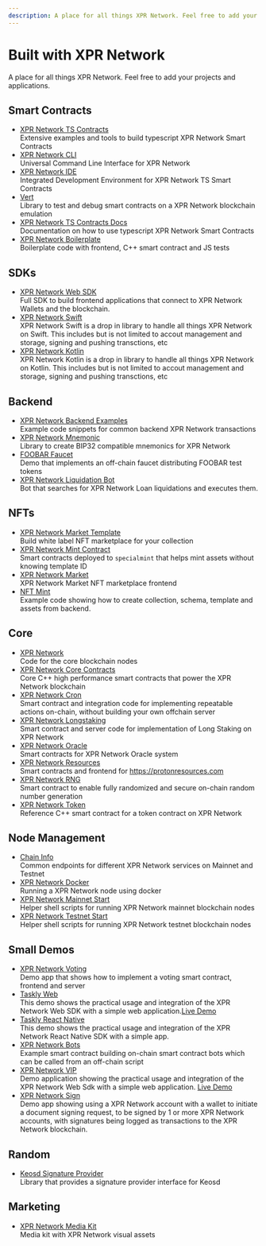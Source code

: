 ```yaml
---
description: A place for all things XPR Network. Feel free to add your projects and applications
---
```


# Built with XPR Network

A place for all things XPR Network. Feel free to add your projects and applications.

## Smart Contracts
* [XPR Network TS Contracts](https://github.com/ProtonProtocol/proton-ts-contracts) <br />
  Extensive examples and tools to build typescript XPR Network Smart Contracts
* [XPR Network CLI](https://github.com/ProtonProtocol/proton-web-sdk) <br />
  Universal Command Line Interface for XPR Network
* [XPR Network IDE](https://github.com/ProtonProtocol/proton-ide) <br />
  Integrated Development Environment for XPR Network TS Smart Contracts
* [Vert](https://github.com/ProtonProtocol/vert) <br />
  Library to test and debug smart contracts on a XPR Network blockchain emulation
* [XPR Network TS Contracts Docs](https://github.com/ProtonProtocol/proton-ts-sc-docs) <br />
  Documentation on how to use typescript XPR Network Smart Contracts
* [XPR Network Boilerplate](https://github.com/ProtonProtocol/proton-boilerplate) <br />
  Boilerplate code with frontend, C++ smart contract and JS tests

## SDKs
* [XPR Network Web SDK](https://github.com/ProtonProtocol/proton-web-sdk) <br />
  Full SDK to build frontend applications that connect to XPR Network Wallets and the blockchain.
* [XPR Network Swift](https://github.com/ProtonProtocol/ProtonSwift) <br />
  XPR Network Swift is a drop in library to handle all things XPR Network on Swift. This includes but is not limited to accout management and storage, signing and pushing transctions, etc
* [XPR Network Kotlin](https://github.com/ProtonProtocol/ProtonKotlin) <br />
  XPR Network Kotlin is a drop in library to handle all things XPR Network on Kotlin. This includes but is not limited to accout management and storage, signing and pushing transctions, etc

## Backend
* [XPR Network Backend Examples](https://github.com/ProtonProtocol/proton-media-kit) <br />
  Example code snippets for common backend XPR Network transactions
* [XPR Network Mnemonic](https://github.com/ProtonProtocol/proton-mnemonic) <br />
  Library to create BIP32 compatible mnemonics for XPR Network
* [FOOBAR Faucet](https://github.com/ProtonProtocol/foobar-faucet) <br />
  Demo that implements an off-chain faucet distributing FOOBAR test tokens
* [XPR Network Liquidation Bot](https://github.com/ProtonProtocol/proton-loan-liquidation-bot) <br />
  Bot that searches for XPR Network Loan liquidations and executes them.
  
## NFTs
* [XPR Network Market Template](https://github.com/ProtonProtocol/proton-market-template) <br />
  Build white label NFT marketplace for your collection
* [XPR Network Mint Contract](https://github.com/ProtonProtocol/proton-mint-contract) <br />
  Smart contracts deployed to `specialmint` that helps mint assets without knowing template ID
* [XPR Network Market](https://github.com/ProtonProtocol/proton-market) <br />
  XPR Network Market NFT marketplace frontend
* [NFT Mint](https://github.com/ProtonProtocol/nft-mint) <br />
  Example code showing how to create collection, schema, template and assets from backend.

## Core
* [XPR Network](https://github.com/ProtonProtocol/proton) <br />
  Code for the core blockchain nodes
* [XPR Network Core Contracts](https://github.com/ProtonProtocol/proton.contracts) <br />
  Core C++ high performance smart contracts that power the XPR Network blockchain
* [XPR Network Cron](https://github.com/ProtonProtocol/proton-cron) <br />
  Smart contract and integration code for implementing repeatable actions on-chain, without building your own offchain server
* [XPR Network Longstaking](https://github.com/ProtonProtocol/proton-longstaking) <br />
  Smart contract and server code for implementation of Long Staking on XPR Network
* [XPR Network Oracle](https://github.com/ProtonProtocol/proton-oracle) <br />
  Smart contracts for XPR Network Oracle system
* [XPR Network Resources](https://github.com/ProtonProtocol/proton-resources) <br />
  Smart contracts and frontend for https://protonresources.com
* [XPR Network RNG](https://github.com/ProtonProtocol/proton-rng) <br />
  Smart contract to enable fully randomized and secure on-chain random number generation
* [XPR Network Token](https://github.com/ProtonProtocol/proton.token) <br />
  Reference C++ smart contract for a token contract on XPR Network

## Node Management
* [Chain Info](https://github.com/ProtonProtocol/chain-info) <br />
  Common endpoints for different XPR Network services on Mainnet and Testnet
* [XPR Network Docker](https://github.com/ProtonProtocol/proton-docker) <br />
  Running a XPR Network node using docker
* [XPR Network Mainnet Start](https://github.com/ProtonProtocol/proton.start) <br />
  Helper shell scripts for running XPR Network mainnet blockchain nodes
* [XPR Network Testnet Start](https://github.com/ProtonProtocol/proton-testnet.start) <br />
  Helper shell scripts for running XPR Network testnet blockchain nodes

## Small Demos
* [XPR Network Voting](https://github.com/ProtonProtocol/ProtonVoting) <br />
  Demo app that shows how to implement a voting smart contract, frontend and server
* [Taskly Web](https://github.com/ProtonProtocol/taskly-demo) <br />
  This demo shows the practical usage and integration of the XPR Network Web SDK with a simple web application.[Live Demo](https://taskly.protonchain.com/)
* [Taskly React Native](https://github.com/ProtonProtocol/taskly-demo-react-native) <br />
  This demo shows the practical usage and integration of the XPR Network React Native SDK with a simple app.
* [XPR Network Bots](https://github.com/ProtonProtocol/proton-bots) <br />
  Example smart contract building on-chain smart contract bots which can be called from an off-chain script
* [XPR Network VIP](https://github.com/ProtonProtocol/proton-vip-demo) <br />
  Demo application showing the practical usage and integration of the XPR Network Web Sdk with a simple web application. [Live Demo](https://vip.protonchain.com/)
* [XPR Network Sign](https://github.com/ProtonProtocol/proton-sign) <br />
  Demo app showing using a XPR Network account with a wallet to initiate a document signing request, to be signed by 1 or more XPR Network accounts, with signatures being logged as transactions to the XPR Network blockchain.

## Random
* [Keosd Signature Provider](https://github.com/ProtonProtocol/keosd-signature-provider) <br />
  Library that provides a signature provider interface for Keosd

## Marketing
* [XPR Network Media Kit](https://github.com/ProtonProtocol/proton-media-kit) <br />
  Media kit with XPR Network visual assets
